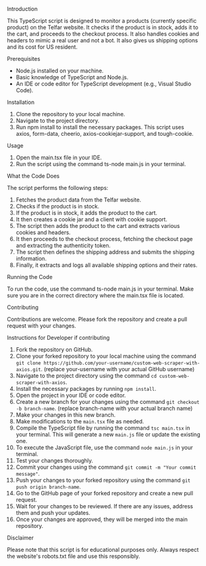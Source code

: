 Introduction

This TypeScript script is designed to monitor a products (currently specific product) on the Telfar website. It checks if the product is in stock, adds it to the cart, and proceeds to the checkout process. It also handles cookies and headers to mimic a real user and not a bot.
It also gives us shipping options and its cost for US resident.

Prerequisites

- Node.js installed on your machine.
- Basic knowledge of TypeScript and Node.js.
- An IDE or code editor for TypeScript development (e.g., Visual Studio Code).

Installation

1. Clone the repository to your local machine.
2. Navigate to the project directory.
3. Run npm install to install the necessary packages. This script uses axios, form-data, cheerio, axios-cookiejar-support, and tough-cookie.

Usage

1. Open the main.tsx file in your IDE.
2. Run the script using the command ts-node main.js in your terminal.


What the Code Does

The script performs the following steps:

1. Fetches the product data from the Telfar website.
2. Checks if the product is in stock.
3. If the product is in stock, it adds the product to the cart.
4. It then creates a cookie jar and a client with cookie support.
5. The script then adds the product to the cart and extracts various cookies and headers.
6. It then proceeds to the checkout process, fetching the checkout page and extracting the authenticity token.
7. The script then defines the shipping address and submits the shipping information.
8. Finally, it extracts and logs all available shipping options and their rates.

Running the Code

To run the code, use the command ts-node main.js in your terminal. Make sure you are in the correct directory where the main.tsx file is located.

Contributing

Contributions are welcome. Please fork the repository and create a pull request with your changes.

Instructions for Developer if contributing

1. Fork the repository on GitHub.
2. Clone your forked repository to your local machine using the command `git clone https://github.com/your-username/custom-web-scraper-with-axios.git`. (replace your-username with your actual GitHub username)
3. Navigate to the project directory using the command `cd custom-web-scraper-with-axios`.
4. Install the necessary packages by running `npm install`.
5. Open the project in your IDE or code editor.
6. Create a new branch for your changes using the command `git checkout -b branch-name`. (replace branch-name with your actual branch name)
7. Make your changes in this new branch.
8. Make modifications to the `main.tsx` file as needed. 
9. Compile the TypeScript file by running the command `tsc main.tsx` in your terminal. This will generate a new `main.js` file or update the existing one.
10. To execute the JavaScript file, use the command `node main.js` in your terminal.
11. Test your changes thoroughly.
12. Commit your changes using the command `git commit -m "Your commit message"`.
13. Push your changes to your forked repository using the command `git push origin branch-name`.
14. Go to the GitHub page of your forked repository and create a new pull request.
15. Wait for your changes to be reviewed. If there are any issues, address them and push your updates.
16. Once your changes are approved, they will be merged into the main repository.

Disclaimer

Please note that this script is for educational purposes only. Always respect the website's robots.txt file and use this responsibly.